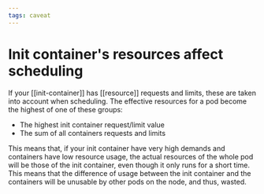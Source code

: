 ```yaml
---
tags: caveat
---
```


# Init container's resources affect scheduling
If your [[init-container]] has [[resource]] requests and limits, these are taken into account when scheduling. The effective resources for a pod become the highest of one of these groups:

* The highest init container request/limit value
* The sum of all containers requests and limits

This means that, if your init container have very high demands and containers have low resource usage, the actual resources of the whole pod will be those of the init container, even though it only runs for a short time. This means that the difference of usage between the init container and the containers will be unusable by other pods on the node, and thus, wasted.
